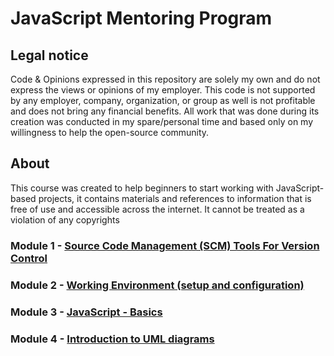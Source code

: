 # JavaScript Mentoring Program

## Legal notice

Code & Opinions expressed in this repository are solely my own and do not express the views or opinions of my employer. This code is not supported by any employer, company, organization, or group as well is not profitable and does not bring any financial benefits. All work that was done during its creation was conducted in my spare/personal time and based only on my willingness to help the open-source community.

## About

This course was created to help beginners to start working with JavaScript-based projects, it contains materials and references to information that is free of use and accessible across the internet. It cannot be treated as a violation of any copyrights

### Module 1 - [Source Code Management (SCM) Tools For Version Control](./M1-SourceCodeManagement/README.md)

### Module 2 - [Working Environment (setup and configuration)](M2-WorkingEnvironmentSetup/README.md)

### Module 3 - [JavaScript - Basics](M3-JavaScriptBasics/README.md)

### Module 4 - [Introduction to UML diagrams](M4-IntroductionToUMLDiagrams/README.md)
